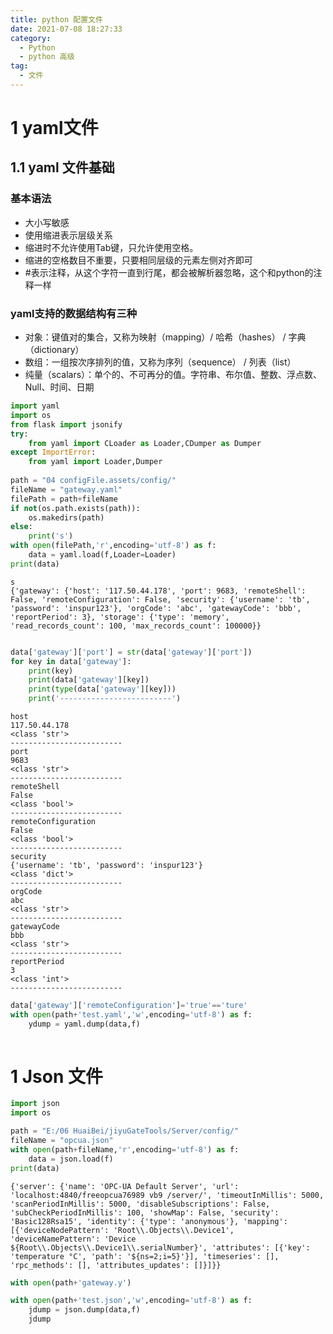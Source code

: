 ```yaml
---
title: python 配置文件
date: 2021-07-08 18:27:33
category:
  - Python
  - python 高级
tag:
  - 文件
---
```

# 1 yaml文件
## 1.1 yaml 文件基础
### 基本语法
* 大小写敏感
* 使用缩进表示层级关系
* 缩进时不允许使用Tab键，只允许使用空格。
* 缩进的空格数目不重要，只要相同层级的元素左侧对齐即可
* #表示注释，从这个字符一直到行尾，都会被解析器忽略，这个和python的注释一样

### yaml支持的数据结构有三种
* 对象：键值对的集合，又称为映射（mapping）/ 哈希（hashes） / 字典（dictionary）
* 数组：一组按次序排列的值，又称为序列（sequence） / 列表（list）
* 纯量（scalars）：单个的、不可再分的值。字符串、布尔值、整数、浮点数、Null、时间、日期




```python
import yaml
import os
from flask import jsonify
try:
    from yaml import CLoader as Loader,CDumper as Dumper
except ImportError:
    from yaml import Loader,Dumper
 
path = "04 configFile.assets/config/"
fileName = "gateway.yaml"
filePath = path+fileName
if not(os.path.exists(path)):
    os.makedirs(path) 
else:
    print('s')
with open(filePath,'r',encoding='utf-8') as f:
    data = yaml.load(f,Loader=Loader)
print(data)
```

    s
    {'gateway': {'host': '117.50.44.178', 'port': 9683, 'remoteShell': False, 'remoteConfiguration': False, 'security': {'username': 'tb', 'password': 'inspur123'}, 'orgCode': 'abc', 'gatewayCode': 'bbb', 'reportPeriod': 3}, 'storage': {'type': 'memory', 'read_records_count': 100, 'max_records_count': 100000}}



```python

```


```python
data['gateway']['port'] = str(data['gateway']['port'])
for key in data['gateway']:
    print(key)
    print(data['gateway'][key])
    print(type(data['gateway'][key]))
    print('-------------------------')
```

    host
    117.50.44.178
    <class 'str'>
    -------------------------
    port
    9683
    <class 'str'>
    -------------------------
    remoteShell
    False
    <class 'bool'>
    -------------------------
    remoteConfiguration
    False
    <class 'bool'>
    -------------------------
    security
    {'username': 'tb', 'password': 'inspur123'}
    <class 'dict'>
    -------------------------
    orgCode
    abc
    <class 'str'>
    -------------------------
    gatewayCode
    bbb
    <class 'str'>
    -------------------------
    reportPeriod
    3
    <class 'int'>
    -------------------------



```python
data['gateway']['remoteConfiguration']='true'=='ture'
with open(path+'test.yaml','w',encoding='utf-8') as f:
    ydump = yaml.dump(data,f)
    
```

# 1 Json 文件



```python
import json
import os

path = "E:/06 HuaiBei/jiyuGateTools/Server/config/"
fileName = "opcua.json"
with open(path+fileName,'r',encoding='utf-8') as f:
    data = json.load(f)
print(data)
```

    {'server': {'name': 'OPC-UA Default Server', 'url': 'localhost:4840/freeopcua76989 vb9 /server/', 'timeoutInMillis': 5000, 'scanPeriodInMillis': 5000, 'disableSubscriptions': False, 'subCheckPeriodInMillis': 100, 'showMap': False, 'security': 'Basic128Rsa15', 'identity': {'type': 'anonymous'}, 'mapping': [{'deviceNodePattern': 'Root\\.Objects\\.Device1', 'deviceNamePattern': 'Device ${Root\\.Objects\\.Device1\\.serialNumber}', 'attributes': [{'key': 'temperature °C', 'path': '${ns=2;i=5}'}], 'timeseries': [], 'rpc_methods': [], 'attributes_updates': []}]}}



```python
with open(path+'gateway.y')
```


```python
with open(path+'test.json','w',encoding='utf-8') as f:
    jdump = json.dump(data,f)
    jdump
```

